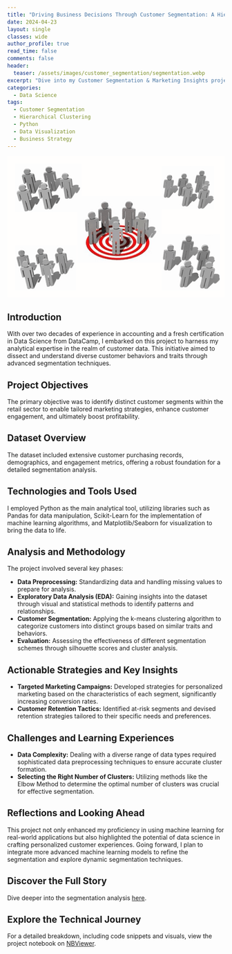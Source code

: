 ```yaml
---
title: "Driving Business Decisions Through Customer Segmentation: A Hierarchical Clustering Approach"
date: 2024-04-23
layout: single
classes: wide
author_profile: true
read_time: false
comments: false
header:
  teaser: /assets/images/customer_segmentation/segmentation.webp
excerpt: "Dive into my Customer Segmentation & Marketing Insights project to see how data transforms customer understanding and strategy!"
categories:
  - Data Science
tags:
  - Customer Segmentation
  - Hierarchical Clustering
  - Python
  - Data Visualization
  - Business Strategy
---
```

![Customer Segmentation Graphic](/assets/images/customer_segmentation/segmentation.webp)

## Introduction

With over two decades of experience in accounting and a fresh certification in Data Science from DataCamp, I embarked on this project to harness my analytical expertise in the realm of customer data. This initiative aimed to dissect and understand diverse customer behaviors and traits through advanced segmentation techniques.

## Project Objectives

The primary objective was to identify distinct customer segments within the retail sector to enable tailored marketing strategies, enhance customer engagement, and ultimately boost profitability.

## Dataset Overview

The dataset included extensive customer purchasing records, demographics, and engagement metrics, offering a robust foundation for a detailed segmentation analysis.

## Technologies and Tools Used

I employed Python as the main analytical tool, utilizing libraries such as Pandas for data manipulation, Scikit-Learn for the implementation of machine learning algorithms, and Matplotlib/Seaborn for visualization to bring the data to life.

## Analysis and Methodology

The project involved several key phases:
- **Data Preprocessing:** Standardizing data and handling missing values to prepare for analysis.
- **Exploratory Data Analysis (EDA):** Gaining insights into the dataset through visual and statistical methods to identify patterns and relationships.
- **Customer Segmentation:** Applying the k-means clustering algorithm to categorize customers into distinct groups based on similar traits and behaviors.
- **Evaluation:** Assessing the effectiveness of different segmentation schemes through silhouette scores and cluster analysis.

## Actionable Strategies and Key Insights

- **Targeted Marketing Campaigns:** Developed strategies for personalized marketing based on the characteristics of each segment, significantly increasing conversion rates.
- **Customer Retention Tactics:** Identified at-risk segments and devised retention strategies tailored to their specific needs and preferences.

## Challenges and Learning Experiences

- **Data Complexity:** Dealing with a diverse range of data types required sophisticated data preprocessing techniques to ensure accurate cluster formation.
- **Selecting the Right Number of Clusters:** Utilizing methods like the Elbow Method to determine the optimal number of clusters was crucial for effective segmentation.

## Reflections and Looking Ahead

This project not only enhanced my proficiency in using machine learning for real-world applications but also highlighted the potential of data science in crafting personalized customer experiences. Going forward, I plan to integrate more advanced machine learning models to refine the segmentation and explore dynamic segmentation techniques.

## Discover the Full Story

Dive deeper into the segmentation analysis [here](/detailed-customer-segmentation/).

## Explore the Technical Journey

For a detailed breakdown, including code snippets and visuals, view the project notebook on [NBViewer](https://nbviewer.org/github/yourusername/yourrepo/blob/master/notebooks/customer_segmentation_analysis.ipynb).
